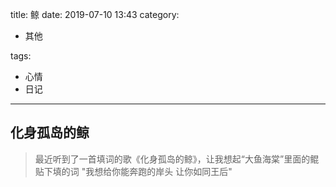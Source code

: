title: 鲸
date: 2019-07-10 13:43
category:

- 其他

tags:

- 心情
- 日记

------

## 化身孤岛的鲸
>最近听到了一首填词的歌《化身孤岛的鲸》，让我想起“大鱼海棠”里面的鲲
>贴下填的词
"我想给你能奔跑的岸头
让你如同王后"
